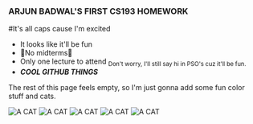 ### ARJUN BADWAL'S FIRST CS193 HOMEWORK
#It's all caps cause I'm excited

- It looks like it'll be fun
- :tada:No midterms:tada:
- Only one lecture to attend 	<sub>Don't worry, I'll still say hi in PSO's cuz it'll be fun.</sub>
- ***COOL GITHUB THINGS***

The rest of this page feels empty, so I'm just gonna add some fun color stuff and cats.

![A CAT](https://bit.ly/fcc-running-cats)
![A CAT](https://t4.ftcdn.net/jpg/05/69/84/67/240_F_569846700_i3o9u2fhPVVq7iJAzkqMqCwjWSyv53tT.jpg)
![A CAT](https://bit.ly/fcc-running-cats)
![A CAT](https://bit.ly/fcc-running-cats)
![A CAT](https://bit.ly/fcc-running-cats)
